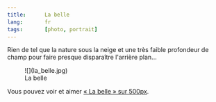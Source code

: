 ```yaml
---
title:      La belle
lang:       fr
tags:       [photo, portrait]
---
```


Rien de tel que la nature sous la neige et une très faible profondeur de champ pour faire presque disparaître l'arrière plan...

<figure>
  ![](la_belle.jpg)
  <figcaption>
  La belle
  </figcaption>
</figure>

Vous pouvez voir et aimer [« La belle » sur 500px](http://500px.com/photo/341000).
